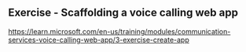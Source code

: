 ## Exercise - Scaffolding a voice calling web app

https://learn.microsoft.com/en-us/training/modules/communication-services-voice-calling-web-app/3-exercise-create-app